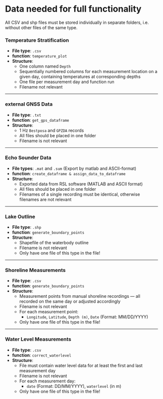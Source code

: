 # Data needed for full functionality
All CSV and shp files must be stored individually in separate folders, i.e. without other files of the same type.



### Temperature Stratification
- **File type**: `.csv`
- **function**: `temperature_plot`
- **Structure**:
  - One column named `Depth`
  - Sequentially numbered columns for each measurement location on a given day, containing temperatures at corresponding depths
  - One file per measurement day and function run
  - Filename not relevant
---
### external GNSS Data
- **File type**: `.txt`
- **function**: `get_gps_dataframe`
- **Structure**:
  - 1 Hz `Bestposa` and `GPZDA` records
  - All files should be placed in one folder
  - Filename is not relevant
---
### Echo Sounder Data
- **File types**: `.mat` and `.sum` (Export by matlab and ASCII-format)
- **function**: `create_dataframe & assign_data_to_dataframe`
- **Structure**:
  - Exported data from RSL software (MATLAB and ASCII format)
  - All files should be placed in one folder
  - Filenames of a single recording must be identical, otherwise filenames are not relevant
---
### Lake Outline
- **File type**: `.shp`
- **function**: `generate_boundary_points`
- **Structure**:
  - Shapefile of the waterbody outline
  - Filename is not relevant
  - Only have one file of this type in the file!
---
### Shoreline Measurements
- **File type**: `.csv`
- **function**: `generate_boundary_points`
- **Structure**:
  - Measurement points from manual shoreline recordings — all recorded on the same day or adjusted accordingly
  - Filename is not relevant
  - For each measurement point:
    - `Longitude`, `Latitude`, `Depth (m)`, `Date` (Format: MM/DD/YYYY)
  - Only have one file of this type in the file!
---
### Water Level Measurements
- **File type**: `.csv`
- **function**: `correct_waterlevel`
- **Structure**:
  - File must contain water level data for at least the first and last measurement day
  - Filename is not relevant
  - For each measurement day:
    - `date` (Format: DD/MM/YYYY), `waterlevel` (in m)
  - Only have one file of this type in the file!